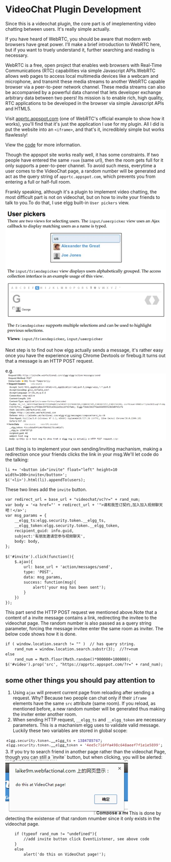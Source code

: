 <b>VideoChat Plugin Development</b>
===

Since this is a videochat plugin, the core part is of imeplementing video chatting between users. It's really simple actually.

If you have heard of WebRTC, you should be aware that modern web browsers have great power. I'll make a brief introduction to WebRTC here, but if you want to truely understand it, further searching and reading is necessary.

WebRTC is a free, open project that enables web browsers with Real-Time Communications (RTC) capabilities via simple Javascript APIs.WebRTC allows web pages to access local multimedia devices like a webcam and microphone, and transmit these media streams to another WebRTC capable browser via a peer-to-peer network channel. These media streams can also be accompanied by a powerful data channel that lets developer exchange arbitrary data between two peers! Its mission is to enable rich, high quality, RTC applications to be developed in the browser via simple Javascript APIs and HTML5.

Visit <a href='apprtc.appspot.com'>apprtc.appspot.com</a> (one of WebRTC's official example to show how it works), you'll find that it's just the application I use for my plugin. All I did is put the website into an `<iframe>`, and that's it, incrediblely simple but works flawlessly!

View the <a href='https://github.com/laike9m/VideoChat/blob/master/views/default/videochat/greetings.php'>code</a> for more information.

Though the appspot site works really well, it has some constraints. If two people have entered the same `room` (same url), then the room gets full for it only supports a peer-to-peer channel. To avoid such mess, everytime a user comes to the VideoChat page, a random number will be generated and act as the query string of `apprtc.appspot.com`, which prevents you from entering a full or half-full room. 

Frankly speaking, although it's a plugin to implement video chatting, the most difficult part is not on videochat, but on how to invite your friends to talk to you.To do that, I use elgg built-in `User pickers` view.

<img src="https://github.com/laike9m/VideoChat/raw/master/md_images/user_picker.jpg" />

Next step is to find out how elgg actually sends a message, it's rather easy once you have the experience using Chrome Devtools or firebug.It turns out that a message is an HTTP POST request.

e.g.  
<img src="https://github.com/laike9m/VideoChat/raw/master/md_images/http.jpg" />

Last thing is to implement your own sending/inviting machanism, making a redirection once your friends clicks the link in your msg.We'll let code do the talking:

    li += '<button id="invite" float="left" height=10 width=100>invite</button>';
	$('<li>').html(li).appendTo(users);

These two lines add the `invite` button.

    var redirect_url = base_url + "videochat/vc?r=" + rand_num;
	var body = '<a href="' + redirect_url + '">请和我签订契约,加入加入视频聊天吧！</a>';
	var msg_params = {
		__elgg_ts:elgg.security.token.__elgg_ts,
		__elgg_token:elgg.security.token.__elgg_token,
		recipient_guid: info.guid,
		subject:'有朋友邀请您参与视频聊天',
		body: body,
	};
	
    $('#invite').click(function(){
	    $.ajax({
	        url: base_url + 'action/messages/send',
	        type: 'POST',
	        data: msg_params,
	        success: function(msg){
	            alert('your msg has been sent');
	        }
	    })
	});

This part send the HTTP POST request we mentioned above.Note that a content of a invite message contains a link, redirecting the invitee to the videochat page. The random number is also passed as a query string parameter, forcing the message invitee enter the same room as inviter. The below code shows how it is done.

    if ( window.location.search != "" )  // has query string. 
		rand_num = window.location.search.substr(3);  //?r=num
	else
		rand_num = Math.floor(Math.random()*900000+100000);
	$('#video').prop('src', "https://apprtc.appspot.com/?r=" + rand_num); 
	

## some other things you should pay attention to

1. Using `ajax` will prevent current page from reloading after sending a request. Why? Because two people can chat only if their `iframe` elements have the same `src` attribute (same room). If you reload, as mentioned before, a new random number will be generated thus making the inviter enter another room.
2. When sending HTTP request, `__elgg_ts` and `__elgg_token` are necessary parameters. This is a machanism elgg uses to validate valid message. Luckily these two variables are stored in global scope:  
<img src="https://github.com/laike9m/VideoChat/raw/master/md_images/s.jpg" />  
3. If you try to search friend in another page rather than the videochat Page, though you can still a `invite` button, but when clicking, you will be alerted:  
<img src="https://github.com/laike9m/VideoChat/raw/master/md_images/alert.jpg" />  
This is done by detecting the existense of that random nnumber since it only exists in the videochat page.
		
		if (typeof rand_num != "undefined"){
            //add invite button click EventListener, see above code
		}
		else
			alert('do this on VideoChat page!');